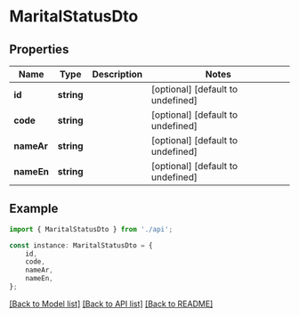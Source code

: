 # MaritalStatusDto


## Properties

Name | Type | Description | Notes
------------ | ------------- | ------------- | -------------
**id** | **string** |  | [optional] [default to undefined]
**code** | **string** |  | [optional] [default to undefined]
**nameAr** | **string** |  | [optional] [default to undefined]
**nameEn** | **string** |  | [optional] [default to undefined]

## Example

```typescript
import { MaritalStatusDto } from './api';

const instance: MaritalStatusDto = {
    id,
    code,
    nameAr,
    nameEn,
};
```

[[Back to Model list]](../README.md#documentation-for-models) [[Back to API list]](../README.md#documentation-for-api-endpoints) [[Back to README]](../README.md)
